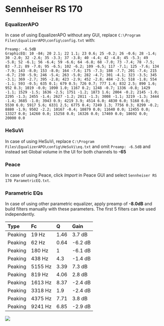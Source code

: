 # Sennheiser RS 170

### EqualizerAPO
In case of using EqualizerAPO without any GUI, replace `C:\Program Files\EqualizerAPO\config\config.txt`
with:
```
Preamp: -6.5dB
GraphicEQ: 10 -84; 20 2.1; 22 1.1; 23 0.6; 25 -0.2; 26 -0.6; 28 -1.4; 30 -2.0; 32 -2.6; 35 -3.3; 37 -3.8; 40 -4.4; 42 -4.8; 45 -5.3; 49 -5.8; 52 -6.1; 56 -6.4; 59 -6.6; 64 -6.8; 68 -7.0; 73 -7.4; 78 -7.5; 83 -7.2; 89 -7.0; 95 -6.5; 102 -6.2; 109 -6.5; 117 -7.1; 125 -7.6; 134 -7.9; 143 -8.0; 153 -8.0; 164 -7.6; 175 -7.3; 188 -7.7; 201 -7.4; 215 -6.7; 230 -5.9; 246 -5.4; 263 -5.0; 282 -4.7; 301 -4.1; 323 -3.5; 345 -3.1; 369 -2.7; 395 -2.8; 423 -2.9; 452 -2.8; 484 -2.5; 518 -1.8; 554 -1.1; 593 -0.5; 635 0.1; 679 0.5; 726 0.7; 777 1.4; 832 2.5; 890 1.6; 952 0.3; 1019 -0.0; 1090 1.0; 1167 0.2; 1248 -0.7; 1336 -0.8; 1429 -1.1; 1529 -1.5; 1636 -2.5; 1751 -1.2; 1873 1.6; 2004 -0.2; 2145 -1.0; 2295 -1.3; 2455 -1.4; 2627 -1.2; 2811 -1.3; 3008 -1.1; 3219 -1.3; 3444 -1.4; 3685 -1.0; 3943 0.9; 4219 3.9; 4514 6.0; 4830 6.0; 5168 6.0; 5530 6.0; 5917 5.6; 6331 2.5; 6775 0.4; 7249 1.3; 7756 0.3; 8299 -0.2; 8880 -1.9; 9502 -2.2; 10167 -0.4; 10879 0.0; 11640 0.0; 12455 0.0; 13327 0.0; 14260 0.0; 15258 0.0; 16326 0.0; 17469 0.0; 18692 0.0; 20000 0.0
```

### HeSuVi
In case of using HeSuVi, replace `C:\Program Files\EqualizerAPO\config\HeSuVi\eq.txt` and omit `Preamp:
-6.5dB` and instead set Global volume in the UI for both channels to **-65**

### Peace
In case of using Peace, click *Import* in Peace GUI and select `Sennheiser RS 170 ParametricEQ.txt`.

### Parametric EQs
In case of using other parametric equalizer, apply preamp of **-8.0dB** and build filters manually with
these parameters. The first 5 filters can be used independently.

| Type    | Fc      |    Q | Gain    |
|:--------|:--------|:-----|:--------|
| Peaking | 19 Hz   | 1.46 | 3.7 dB  |
| Peaking | 62 Hz   | 0.64 | -6.2 dB |
| Peaking | 180 Hz  | 1    | -6.1 dB |
| Peaking | 438 Hz  | 4.3  | -1.4 dB |
| Peaking | 5155 Hz | 3.39 | 7.3 dB  |
| Peaking | 819 Hz  | 4.06 | 2.8 dB  |
| Peaking | 1613 Hz | 8.37 | -2.4 dB |
| Peaking | 3318 Hz | 1.9  | -2.4 dB |
| Peaking | 4375 Hz | 7.71 | 3.8 dB  |
| Peaking | 9241 Hz | 6.85 | -2.9 dB |

![](https://raw.githubusercontent.com/jaakkopasanen/AutoEq/master/results/headphonecom/headphonecom/Sennheiser%20RS%20170/Sennheiser%20RS%20170.png)